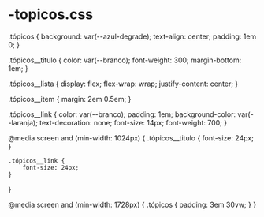 # -topicos.css
.tópicos {
    background: var(--azul-degrade);
    text-align: center;
    padding: 1em 0;
}

.tópicos__titulo {
    color: var(--branco);
    font-weight: 300;
    margin-bottom: 1em;
}

.tópicos__lista {
    display: flex;
    flex-wrap: wrap;
    justify-content: center;
}

.tópicos__item {
    margin: 2em 0.5em;
}

.tópicos__link {
    color: var(--branco);
    padding: 1em;
    background-color: var(--laranja);
    text-decoration: none;
    font-size: 14px;
    font-weight: 700;
}

@media screen and (min-width: 1024px) {
    .tópicos__titulo {
        font-size: 24px;
    }

    .tópicos__link {
        font-size: 24px;
    }
}


@media screen and (min-width: 1728px) {
    .tópicos {
        padding: 3em 30vw;
    }
}
